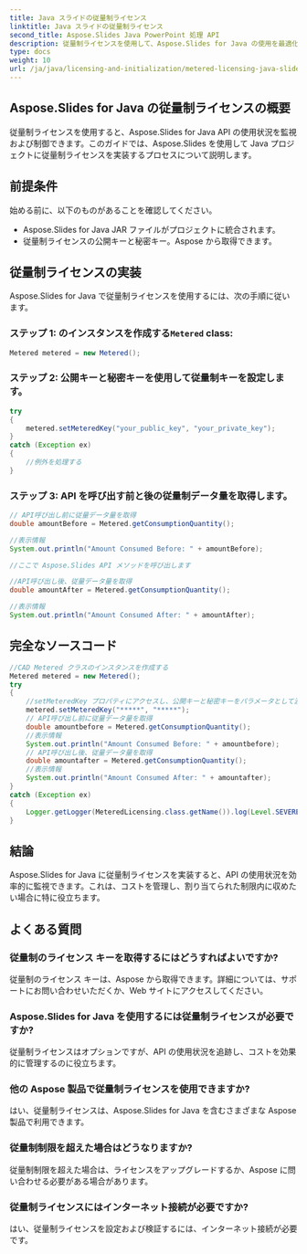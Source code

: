 ```yaml
---
title: Java スライドの従量制ライセンス
linktitle: Java スライドの従量制ライセンス
second_title: Aspose.Slides Java PowerPoint 処理 API
description: 従量制ライセンスを使用して、Aspose.Slides for Java の使用を最適化します。 API の設定方法と API の使用量を監視する方法を学びます。
type: docs
weight: 10
url: /ja/java/licensing-and-initialization/metered-licensing-java-slides/
---
```


## Aspose.Slides for Java の従量制ライセンスの概要

従量制ライセンスを使用すると、Aspose.Slides for Java API の使用状況を監視および制御できます。このガイドでは、Aspose.Slides を使用して Java プロジェクトに従量制ライセンスを実装するプロセスについて説明します。 

## 前提条件

始める前に、以下のものがあることを確認してください。

- Aspose.Slides for Java JAR ファイルがプロジェクトに統合されます。
- 従量制ライセンスの公開キーと秘密キー。Aspose から取得できます。

## 従量制ライセンスの実装

Aspose.Slides for Java で従量制ライセンスを使用するには、次の手順に従います。

### ステップ 1: のインスタンスを作成する`Metered` class:

```java
Metered metered = new Metered();
```

### ステップ 2: 公開キーと秘密キーを使用して従量制キーを設定します。

```java
try
{
	metered.setMeteredKey("your_public_key", "your_private_key");
}
catch (Exception ex)
{
	//例外を処理する
}
```

### ステップ 3: API を呼び出す前と後の従量制データ量を取得します。

```java
// API呼び出し前に従量データ量を取得
double amountBefore = Metered.getConsumptionQuantity();

//表示情報
System.out.println("Amount Consumed Before: " + amountBefore);

//ここで Aspose.Slides API メソッドを呼び出します

//API呼び出し後、従量データ量を取得
double amountAfter = Metered.getConsumptionQuantity();

//表示情報
System.out.println("Amount Consumed After: " + amountAfter);
```
## 完全なソースコード
```java
//CAD Metered クラスのインスタンスを作成する
Metered metered = new Metered();
try
{
	//setMeteredKey プロパティにアクセスし、公開キーと秘密キーをパラメータとして渡します。
	metered.setMeteredKey("*****", "*****");
	// API呼び出し前に従量データ量を取得
	double amountbefore = Metered.getConsumptionQuantity();
	//表示情報
	System.out.println("Amount Consumed Before: " + amountbefore);
	// API呼び出し後、従量データ量を取得
	double amountafter = Metered.getConsumptionQuantity();
	//表示情報
	System.out.println("Amount Consumed After: " + amountafter);
}
catch (Exception ex)
{
	Logger.getLogger(MeteredLicensing.class.getName()).log(Level.SEVERE, null, ex);
}
```

## 結論

Aspose.Slides for Java に従量制ライセンスを実装すると、API の使用状況を効率的に監視できます。これは、コストを管理し、割り当てられた制限内に収めたい場合に特に役立ちます。

## よくある質問

### 従量制のライセンス キーを取得するにはどうすればよいですか?

従量制のライセンス キーは、Aspose から取得できます。詳細については、サポートにお問い合わせいただくか、Web サイトにアクセスしてください。

### Aspose.Slides for Java を使用するには従量制ライセンスが必要ですか?

従量制ライセンスはオプションですが、API の使用状況を追跡し、コストを効果的に管理するのに役立ちます。

### 他の Aspose 製品で従量制ライセンスを使用できますか?

はい、従量制ライセンスは、Aspose.Slides for Java を含むさまざまな Aspose 製品で利用できます。

### 従量制制限を超えた場合はどうなりますか?

従量制制限を超えた場合は、ライセンスをアップグレードするか、Aspose に問い合わせる必要がある場合があります。

### 従量制ライセンスにはインターネット接続が必要ですか?

はい、従量制ライセンスを設定および検証するには、インターネット接続が必要です。
